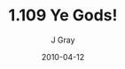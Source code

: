 ---
title: '1.109 Ye Gods!'
alt: 'Mysteries of the Arcana'
date: '2010-04-12'
author: 'J Gray'
artist: 'Keira'
chapter: '1 More Heavens and Earths'
filler: false
---